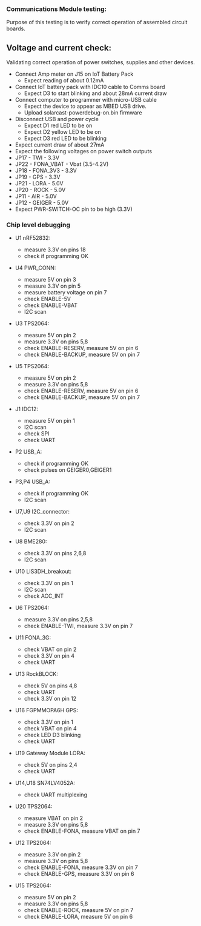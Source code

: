 ### Communications Module testing:
Purpose of this testing is to verify correct operation of assembled circuit boards.

## Voltage and current check:
Validating correct operation of power switches, supplies and other devices.

* Connect Amp meter on J15 on IoT Battery Pack
  * Expect reading of about 0.12mA
* Connect IoT battery pack with IDC10 cable to Comms board
  * Expect D3 to start blinking and about 28mA current draw
* Connect computer to programmer with micro-USB cable
  * Expect the device to appear as MBED USB drive.
  * Upload solarcast-powerdebug-on.bin firmware
* Disconnect USB and power cycle
  * Expect D1 red LED to be on
  * Expect D2 yellow LED to be on
  * Expect D3 red LED to be blinking
 * Expect current draw of about 27mA
 * Expect the following voltages on power switch outputs
  * JP17 - TWI - 3.3V
  * JP22 - FONA_VBAT - Vbat (3.5-4.2V)
  * JP18 - FONA_3V3 - 3.3V
  * JP19 - GPS - 3.3V
  * JP21 - LORA - 5.0V
  * JP20 - ROCK - 5.0V
  * JP11 - AIR - 5.0V
  * JP12 - GEIGER - 5.0V
 * Expect PWR-SWITCH-OC pin to be high (3.3V)

 
  






### Chip level debugging

* U1 nRF52832:
  * measure 3.3V on pins 18
  * check if programming OK

* U4 PWR_CONN:
  * measure 5V on pin 3
  * measure 3.3V on pin 5
  * measure battery voltage on pin 7
  * check ENABLE-5V
  * check ENABLE-VBAT
  * I2C scan
  
* U3 TPS2064:
  * measure 5V on pin 2
  * measure 3.3V on pins 5,8
  * check ENABLE-RESERV, measure 5V on pin 6
  * check ENABLE-BACKUP, measure 5V on pin 7

* U5 TPS2064:
  * measure 5V on pin 2
  * measure 3.3V on pins 5,8
  * check ENABLE-RESERV, measure 5V on pin 6
  * check ENABLE-BACKUP, measure 5V on pin 7
  
* J1 IDC12:
  * measure 5V on pin 1
  * I2C scan
  * check SPI
  * check UART
 
* P2 USB_A:
  * check if programming OK
  * check pulses on GEIGER0,GEIGER1

* P3,P4 USB_A:
  * check if programming OK
  * I2C scan
  
* U7,U9 I2C_connector:
  * check 3.3V on pin 2
  * I2C scan
  
* U8 BME280:
  * check 3.3V on pins 2,6,8
  * I2C scan
  
* U10 LIS3DH_breakout:
  * check 3.3V on pin 1
  * I2C scan
  * check ACC_INT
  
* U6 TPS2064:
  * measure 3.3V on pins 2,5,8
  * check ENABLE-TWI, measure 3.3V on pin 7

* U11 FONA_3G:
  * check VBAT on pin 2
  * check 3.3V on pin 4
  * check UART

* U13 RockBLOCK:
  * check 5V on pins 4,8
  * check UART
  * check 3.3V on pin 12

* U16 FGPMMOPA6H GPS:
  * check 3.3V on pin 1
  * check VBAT on pin 4
  * check LED D3 blinking
  * check UART
  
* U19 Gateway Module LORA:
  * check 5V on pins 2,4
  * check UART

* U14,U18 SN74LV4052A:
  * check UART multiplexing

* U20 TPS2064:
  * measure VBAT on pin 2
  * measure 3.3V on pins 5,8
  * check ENABLE-FONA, measure VBAT on pin 7
  
* U12 TPS2064:
  * measure 3.3V on pin 2
  * measure 3.3V on pins 5,8
  * check ENABLE-FONA, measure 3.3V on pin 7
  * check ENABLE-GPS, measure 3.3V on pin 6
  
* U15 TPS2064:
  * measure 5V on pin 2
  * measure 3.3V on pins 5,8
  * check ENABLE-ROCK, measure 5V on pin 7
  * check ENABLE-LORA, measure 5V on pin 6
